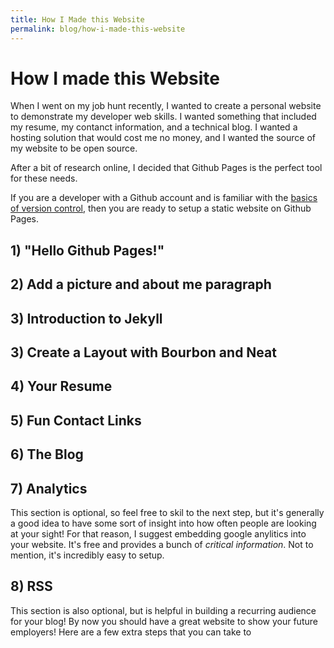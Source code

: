 ```yaml
---
title: How I Made this Website 
permalink: blog/how-i-made-this-website
---
```


# How I made this Website

When I went on my job hunt recently, I wanted to create a personal website to
demonstrate my developer web skills.  I wanted something that included my resume,
my contanct information, and a technical blog.  I wanted a hosting solution that
would cost me no money, and I wanted the source of my website to be
open source.  

After a bit of research online, I decided that Github Pages is the
perfect tool for these needs.

If you are a developer with a Github account and is familiar with the [basics of
version control](www.google.com), then you are ready to setup a static website
on Github Pages. 

## 1) "Hello Github Pages!"

## 2) Add a picture and about me paragraph

## 3) Introduction to Jekyll

## 3) Create a Layout with Bourbon and Neat

## 4) Your Resume

## 5) Fun Contact Links

## 6) The Blog

## 7) Analytics

This section is optional, so feel free to skil to the next step, but it's
generally a good idea to have some sort of insight into how often people are
looking at your sight! For that reason, I suggest embedding google anylitics
into your website.  It's free and provides a bunch of _critical information_.
Not to mention, it's incredibly easy to setup.

## 8) RSS

This section is also optional, but is helpful in building a recurring audience
for your blog! By now you should have a great website to show your future
employers!  Here are a few extra steps that you can take to 
